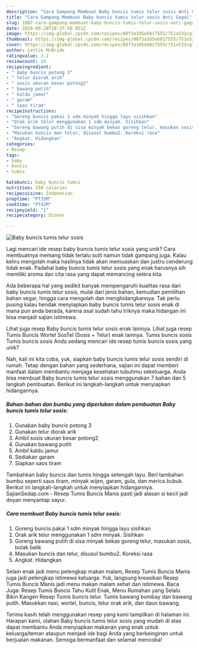 ```yaml
---
description: "Cara Gampang Membuat Baby buncis tumis telur sosis Anti Gagal"
title: "Cara Gampang Membuat Baby buncis tumis telur sosis Anti Gagal"
slug: 1087-cara-gampang-membuat-baby-buncis-tumis-telur-sosis-anti-gagal
date: 2020-09-28T10:37:58.951Z
image: https://img-global.cpcdn.com/recipes/08f3a3d5eb817555/751x532cq70/baby-buncis-tumis-telur-sosis-foto-resep-utama.jpg
thumbnail: https://img-global.cpcdn.com/recipes/08f3a3d5eb817555/751x532cq70/baby-buncis-tumis-telur-sosis-foto-resep-utama.jpg
cover: https://img-global.cpcdn.com/recipes/08f3a3d5eb817555/751x532cq70/baby-buncis-tumis-telur-sosis-foto-resep-utama.jpg
author: Lettie McBride
ratingvalue: 3.1
reviewcount: 14
recipeingredient:
- " baby buncis potong 3"
- " telur diorak arik"
- " sosis ukuran besar potong2"
- " bawang putih"
- " kaldu jamur"
- " garam"
- " saos tiram"
recipeinstructions:
- "Goreng buncis pakai 1 sdm minyak hingga layu sisihkan"
- "Orak arik telur menggunakan 1 sdm minyak. Sisihkan"
- "Goreng bawang putih di sisa minyak bekas goreng telur, masukan sosis, bolak balik"
- "Masukan buncis dan telur, disusul bumbu2. Koreksi rasa"
- "Angkat. Hidangkan"
categories:
- Resep
tags:
- baby
- buncis
- tumis

katakunci: baby buncis tumis 
nutrition: 250 calories
recipecuisine: Indonesian
preptime: "PT35M"
cooktime: "PT42M"
recipeyield: "1"
recipecategory: Dinner

---
```



![Baby buncis tumis telur sosis](https://img-global.cpcdn.com/recipes/08f3a3d5eb817555/751x532cq70/baby-buncis-tumis-telur-sosis-foto-resep-utama.jpg)

Lagi mencari ide resep baby buncis tumis telur sosis yang unik? Cara membuatnya memang tidak terlalu sulit namun tidak gampang juga. Kalau keliru mengolah maka hasilnya tidak akan memuaskan dan justru cenderung tidak enak. Padahal baby buncis tumis telur sosis yang enak harusnya sih memiliki aroma dan cita rasa yang dapat memancing selera kita.

Ada beberapa hal yang sedikit banyak mempengaruhi kualitas rasa dari baby buncis tumis telur sosis, mulai dari jenis bahan, kemudian pemilihan bahan segar, hingga cara mengolah dan menghidangkannya. Tak perlu pusing kalau hendak menyiapkan baby buncis tumis telur sosis enak di mana pun anda berada, karena asal sudah tahu triknya maka hidangan ini bisa menjadi sajian istimewa.

Lihat juga resep Baby buncis tumis telur sosis enak lainnya. Lihat juga resep Tumis Buncis Wortel SosTel (Sosis + Telur) enak lainnya. Tumis buncis sosis Tumis buncis sosis Anda sedang mencari ide resep tumis buncis sosis yang unik?


Nah, kali ini kita coba, yuk, siapkan baby buncis tumis telur sosis sendiri di rumah. Tetap dengan bahan yang sederhana, sajian ini dapat memberi manfaat dalam membantu menjaga kesehatan tubuhmu sekeluarga. Anda bisa membuat Baby buncis tumis telur sosis menggunakan 7 bahan dan 5 langkah pembuatan. Berikut ini langkah-langkah untuk menyiapkan hidangannya.

<!--inarticleads1-->

##### Bahan-bahan dan bumbu yang diperlukan dalam pembuatan Baby buncis tumis telur sosis:

1. Gunakan  baby buncis potong 3
1. Gunakan  telur diorak arik
1. Ambil  sosis ukuran besar potong2
1. Gunakan  bawang putih
1. Ambil  kaldu jamur
1. Sediakan  garam
1. Siapkan  saos tiram


Tambahkan baby buncis dan tumis hingga setengah layu. Beri tambahan bumbu seperti saus tiram, minyak wijen, garam, gula, dan merica bubuk. Berikut ini langkah-langkah untuk menyiapkan hidangannya. SajianSedap.com - Resep Tumis Buncis Manis pasti jadi alasan si kecil jadi doyan menyantap sayur. 

<!--inarticleads2-->

##### Cara membuat Baby buncis tumis telur sosis:

1. Goreng buncis pakai 1 sdm minyak hingga layu sisihkan
1. Orak arik telur menggunakan 1 sdm minyak. Sisihkan
1. Goreng bawang putih di sisa minyak bekas goreng telur, masukan sosis, bolak balik
1. Masukan buncis dan telur, disusul bumbu2. Koreksi rasa
1. Angkat. Hidangkan


Selain enak jadi menu pelengkap makan malam, Resep Tumis Buncis Manis juga jadi pelengkap istimewa keluarga. Yuk, langsung kreasikan Resep Tumis Buncis Manis jadi menu makan malam sehat dan istimewa. Baca Juga: Resep Tumis Buncis Tahu Kulit Enak, Menu Rumahan yang Selalu Bikin Kangen Resep Tumis buncis telur. Tumis bawang bombay dan bawang putih. Masukkan nasi, wortel, buncis, telur orak arik, dan daun bawang. 

Terima kasih telah menggunakan resep yang kami tampilkan di halaman ini. Harapan kami, olahan Baby buncis tumis telur sosis yang mudah di atas dapat membantu Anda menyiapkan makanan yang enak untuk keluarga/teman ataupun menjadi ide bagi Anda yang berkeinginan untuk berjualan makanan. Semoga bermanfaat dan selamat mencoba!
